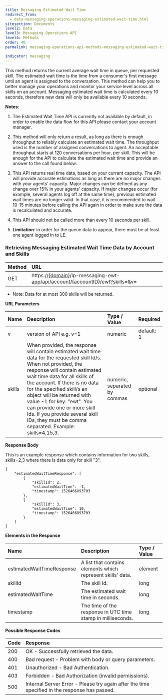 ```yaml
---
title: Messaging Estimated Wait Time
redirect_from:
  - data-messaging-operations-messaging-estimated-wait-time.html
sitesection: Documents
level2: Data
level3: Messaging Operations API
level4: Methods
order: 40
permalink: messaging-operations-api-methods-messaging-estimated-wait-time.html

indicator: messaging
---
```


This method returns the current average wait time in queue, per requested skill. The estimated wait time is the time from a consumer's first message until an agent is assigned to the conversation. This method can help you to better manage your operations and monitor your service level across all skills on an account. Messaging estimated wait time is calculated every 10 seconds, therefore new data will only be available every 10 seconds.

**Notes**:

1. The Estimated Wait Time API is currently not available by default, in order to enable the data flow for this API please contact your account manager.

2. This method will only return a result, as long as there is enough throughput to reliably calculate an estimated wait time. The throughput used is the number of assigned conversations to agent. An acceptable throughput starts at 120 conversations per hour, per skill. This will be enough for the API to calculate the estimated wait time and provide an answer to the call found below.

3. This API returns real time data, based on your current capacity. The API will provide accurate estimations as long as there are no major changes with your agents' capacity. Major changes can be defined as any change over 15% in your agents' capacity. If major changes occur (for example, several agents log off at the same time), previous estimated wait times are no longer valid. In that case, it is recommended to wait 10-15 minutes before calling the API again in order to make sure the data is recalculated and accurate.

4. This API should not be called more than every 10 seconds per skill.

5. **Limitation**: in order for the queue data to appear, there must be at least one agent logged in to LE.

### Retrieving Messaging Estimated Wait Time Data by Account and Skills

| Method | URL |
| :--- | :--- |
| GET | https://[{domain}](/agent-domain-domain-api.html)/lp-messaging-ewt-app/api/account/{accountID}/ewt?skills=<skillIDs>&v=<version> |

 - Note: Data for at most 300 skills will be returned.

**URL Parameters**

| Name | Description | Type / Value | Required |
| :----- | :-------------- | :-------------- | :--- |
| v | version of API e.g. v=1 | numeric | default: 1 |
| skills | When provided, the response will contain estimated wait time data for the requested skill Id/s. When not provided, the response will contain estimated wait time data for all skills of the account. If there is no data for the specified skill/s an object will be returned with value -1 for key: "ewt". You can provide one or more skill Ids. If you provide several skill IDs, they must be comma separated. Example: skills=4,15,3. | numeric, separated by commas | optional |

**Response Body**

This is an example response which contains information for two skills, skills=2,3 where there is data only for skill "3".

    {
        "estimatedWaitTimeResponse": [
            {
                "skillId": 2,
                "estimatedWaitTime": -1,
                "timestamp": 1526466893703
            },
            {
                "skillId": 3,
                "estimatedWaitTime": 10,
                "timestamp": 1526466893703
            }
        ]
    }

**Elements in the Response**

| Name | Description | Type / Value |
| :----- | :------------- | :-------------- |
| estimatedWaitTimeResponse | A list that contains elements which represent skills' data. | element |
| skillId | The skill Id. | long |
| estimatedWaitTime | The estimated wait time in seconds. | long |
| timestamp | The time of the response in UTC time stamp in milliseconds. | long |

**Possible Response Codes**

| Code | Response |
| :----- | :--------- |
| 200 | OK - Successfully retrieved the data. |
| 400 | Bad request - Problem with body or query parameters. |
| 401 | Unauthorized - Bad Authentication. |
| 403 | Forbidden - Bad Authorization (invalid permissions). |
| 500 | Internal Server Error - Please try again after the time specified in the response has passed. |
